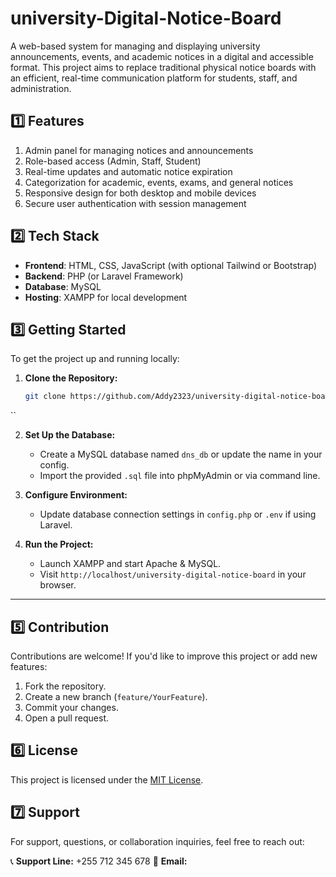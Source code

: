 # university-Digital-Notice-Board


A web-based system for managing and displaying university announcements, events, and academic notices in a digital and accessible format. This project aims to replace traditional physical notice boards with an efficient, real-time communication platform for students, staff, and administration.



## 1️⃣ Features

1. Admin panel for managing notices and announcements
2. Role-based access (Admin, Staff, Student)
3. Real-time updates and automatic notice expiration
4. Categorization for academic, events, exams, and general notices
5. Responsive design for both desktop and mobile devices
6. Secure user authentication with session management



## 2️⃣ Tech Stack

- **Frontend**: HTML, CSS, JavaScript (with optional Tailwind or Bootstrap)
- **Backend**: PHP (or Laravel Framework)
- **Database**: MySQL
- **Hosting**: XAMPP for local development



## 3️⃣ Getting Started

To get the project up and running locally:

1. **Clone the Repository:**
   ```bash
   git clone https://github.com/Addy2323/university-digital-notice-board.git
``


2. **Set Up the Database:**

   * Create a MySQL database named `dns_db` or update the name in your config.
   * Import the provided `.sql` file into phpMyAdmin or via command line.

3. **Configure Environment:**

   * Update database connection settings in `config.php` or `.env` if using Laravel.

4. **Run the Project:**

   * Launch XAMPP and start Apache & MySQL.
   * Visit `http://localhost/university-digital-notice-board` in your browser.

---


## 5️⃣ Contribution

Contributions are welcome! If you'd like to improve this project or add new features:

1. Fork the repository.
2. Create a new branch (`feature/YourFeature`).
3. Commit your changes.
4. Open a pull request.



## 6️⃣ License

This project is licensed under the [MIT License](LICENSE).



## 7️⃣ Support

For support, questions, or collaboration inquiries, feel free to reach out:

📞 **Support Line:** +255 712 345 678
📧 **Email:**[](mailto:myambaado@gmail.com)

